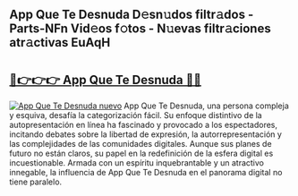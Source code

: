 ## App Que Te Desnuda D𝚎sn𝚞dos filtr𝚊dos - Parts-NFn Vid𝚎os f𝚘tos - N𝚞evas filtr𝚊ciones atr𝚊ctivas EuAqH

# <h2><a href="http://mb8vpg.tromn.icu/?c=App+Que+Te+Desnuda">🔗👉👉👉 App Que Te Desnuda 🔗🔗</a></h2>

[![App Que Te Desnuda nuevo](https://i.imgur.com/pEAQMta.gif)](http://mb8vpg.tromn.icu/?c=App+Que+Te+Desnuda)
App Que Te Desnuda, una persona compleja y esquiva, desafía la categorización fácil. Su enfoque distintivo de la autopresentación en línea ha fascinado y provocado a los espectadores, incitando debates sobre la libertad de expresión, la autorrepresentación y las complejidades de las comunidades digitales. Aunque sus planes de futuro no están claros, su papel en la redefinición de la esfera digital es incuestionable. Armada con un espíritu inquebrantable y un atractivo innegable, la influencia de App Que Te Desnuda en el panorama digital no tiene paralelo.

